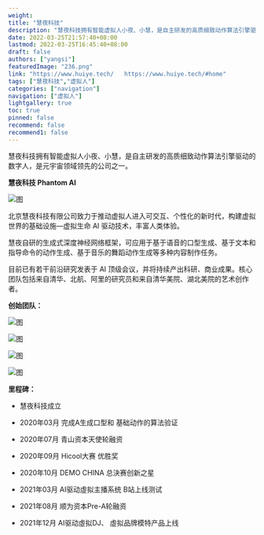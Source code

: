 ```yaml
---
weight: 
title: "慧夜科技"
description: "慧夜科技拥有智能虚拟人小夜、小慧，是自主研发的高质细致动作算法引擎驱动的数字人，是元宇宙领域领先的公司之一。"
date: 2022-03-25T21:57:40+08:00
lastmod: 2022-03-25T16:45:40+08:00
draft: false
authors: ["yangsi"]
featuredImage: "236.png"
link: "https://www.huiye.tech/   https://www.huiye.tech/#home"
tags: ["慧夜科技","虚拟人"]
categories: ["navigation"]
navigation: ["虚拟人"]
lightgallery: true
toc: true
pinned: false
recommend: false
recommend1: false
---
```


慧夜科技拥有智能虚拟人小夜、小慧，是自主研发的高质细致动作算法引擎驱动的数字人，是元宇宙领域领先的公司之一。

**慧夜科技 Phantom AI**

![图](https://www.huiye.tech/img/about.1b85326f.png)

北京慧夜科技有限公司致力于推动虚拟人进入可交互、个性化的新时代，构建虚拟世界的基础设施—虚拟生命 AI 驱动技术，丰富人类体验。

慧夜自研的生成式深度神经网络框架，可应用于基于语音的口型生成、基于文本和指导命令的动作生成、基于音乐的舞蹈动作生成等多种内容制作任务。

目前已有若干前沿研究发表于 AI 顶级会议，并将持续产出科研、商业成果。核心团队包括来自清华、北航、阿里的研究员和来自清华美院、湖北美院的艺术创作者。

**创始团队：**

![图](https://www.huiye.tech/img/team1.1c97b5a7.png)

![图](https://www.huiye.tech/img/team2.4ed9af52.png)

![图](https://www.huiye.tech/img/team3.796ce1a8.png)

![图](https://www.huiye.tech/img/team4.08d416b5.png)

**里程碑：**

- 慧夜科技成立  

- 2020年03月
  完成A生成口型和
  基础动作的算法验证

- 2020年07月
  青山资本天使轮融资

- 2020年09月
  Hicool大赛
  优胜奖

- 2020年10月
  DEMO CHINA
  总決赛创新之星

- 2021年03月
  AI驱动虛拟主播系统
  B站上线测试

- 2021年08月
  顺为资本Pre-A轮融资

- 2021年12月
  AI驱动虛拟DJ、
  虛拟品牌模特产品上线

